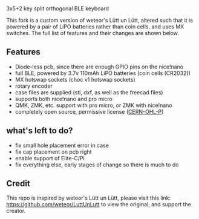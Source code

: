### 

3x5+2 key split orthogonal BLE keyboard

This fork is a custom version of weteor's Lütt un Lütt, altered such that it is powered by a pair of LiPO batteries rather than coin cells, and uses MX switches. The full list of features and their changes are shown below.

## Features

- Diode-less pcb, since there are enough GPIO pins on the nice!nano
- full BLE, powered by 3.7v 110mAh LiPO batteries (coin cells (CR2032))
- MX hotswap sockets (choc v1 hotswap sockets)
- rotary encoder
- case files are supplied (stl, dxf, as well as the freecad files)
- supports both nice!nano and pro micro
- QMK, ZMK, etc. support with pro micro, or ZMK with nice!nano
- completely open source, permissive license ([CERN-OHL-P](https://cern-ohl.web.cern.ch/home))

## what's left to do?

- fix small hole placement error in case
- fix cap placement on pcb right
- enable support of Elite-C/Pi
- fix everything else, early stages of change so there is much to do

## Credit

This repo is inspired by weteor's Lütt un Lütt, please visit this link: https://github.com/weteor/LuttUnLutt to view the original, and support the creator.
